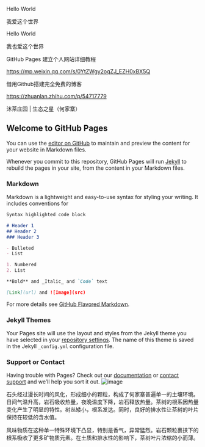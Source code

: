 Hello World 

我爱这个世界

Hello World 

我也爱这个世界

GitHub Pages 建立个人网站详细教程

https://mp.weixin.qq.com/s/0YtZWgy2oqZJ_EZH0xBX5Q

借用Github搭建完全免费的博客

https://zhuanlan.zhihu.com/p/54717779

沐茶庄园 | 生态之星（何家寨）
## Welcome to GitHub Pages

You can use the [editor on GitHub](https://github.com/Yiwei666/Yiwei666.github.io/edit/main/index.md) to maintain and preview the content for your website in Markdown files.

Whenever you commit to this repository, GitHub Pages will run [Jekyll](https://jekyllrb.com/) to rebuild the pages in your site, from the content in your Markdown files.

### Markdown

Markdown is a lightweight and easy-to-use syntax for styling your writing. It includes conventions for

```markdown
Syntax highlighted code block

# Header 1
## Header 2
### Header 3

- Bulleted
- List

1. Numbered
2. List

**Bold** and _Italic_ and `Code` text

[Link](url) and ![Image](src)
```

For more details see [GitHub Flavored Markdown](https://guides.github.com/features/mastering-markdown/).

### Jekyll Themes

Your Pages site will use the layout and styles from the Jekyll theme you have selected in your [repository settings](https://github.com/Yiwei666/Yiwei666.github.io/settings). The name of this theme is saved in the Jekyll `_config.yml` configuration file.

### Support or Contact

Having trouble with Pages? Check out our [documentation](https://docs.github.com/categories/github-pages-basics/) or [contact support](https://support.github.com/contact) and we’ll help you sort it out.
![image](https://user-images.githubusercontent.com/69843201/114034231-9405b480-98b0-11eb-9242-609b6b4695f9.png)


石头经过漫长时间的风化，形成细小的颗粒，构成了何家寨普遍单一的土壤环境。   日间气温升高，岩石吸收热量，夜晚温度下降，岩石释放热量。茶树的根系因热量变化产生了明显的特性。树丛矮小，根系发达。同时，良好的排水性让茶树的叶片保持在较低的含水值。

风味物质在这种单一特殊环境下凸显，特别是香气，异常猛烈。岩石颗粒裹挟下的根系吸收了更多矿物质元素。在土质和排水性的影响下，茶树叶片浓缩的小而薄。 
